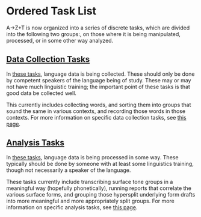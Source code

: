 # Ordered Task List
A→Z+T is now organized into a series of discrete tasks, which are divided into the following two groups:, on those where it is being manipulated, processed, or in some other way analyzed.

## [Data Collection Tasks](TASKSCOLLECTION.md)

In [these tasks](TASKSCOLLECTION.md), language data is being collected. These should only be done by competent speakers of the language being of study. These may or may not have much linguistic training; the important point of these tasks is that good data be collected well.

This currently includes collecting words, and sorting them into groups that sound the same in various contexts, and recording those words in those contexts. For more information on specific data collection tasks, see [this page](TASKSCOLLECTION.md).

## [Analysis Tasks](TASKSANALYSIS.md)

In [these tasks](TASKSANALYSIS.md), language data is being processed in some way. These typically should be done by someone with at least some linguistics training, though not necessarily a speaker of the language.

These tasks currently include transcribing surface tone groups in a meaningful way (hopefully phonetically), running reports that correlate the various surface forms, and grouping those hypersplit underlying form drafts into more meaningful and more appropriately split groups. For more information on specific analysis tasks, see [this page](TASKSANALYSIS.md).
